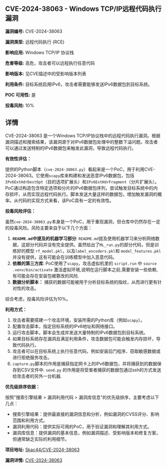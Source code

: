 ## CVE-2024-38063 - Windows TCP/IP远程代码执行漏洞

**漏洞编号:** CVE-2024-38063

**漏洞类型:** 远程代码执行 (RCE)

**影响应用:** Windows TCP/IP 协议栈

**危害等级:** 高危，攻击者可以远程执行任意代码

**影响版本:** 见CVE描述中的受影响版本列表

**利用条件:** 目标系统启用IPv6，攻击者需要能够发送IPv6数据包到目标系统。

**POC 可用性:** 是

**投毒风险:** 10%

## 详情

CVE-2024-38063 是一个Windows TCP/IP协议栈中的远程代码执行漏洞。根据漏洞描述和搜索结果，该漏洞源于对IPv6数据包处理中的整数下溢问题。攻击者可以通过发送特制的IPv6数据包来触发此漏洞，导致远程代码执行。

**有效性评估：**

提供的Python脚本（`cve-2024-38063.py`）看起来是一个PoC，用于利用CVE-2024-38063。它使用`scapy`库来构建和发送恶意IPv6数据包，包括`IPv6ExtHdrDestOpt`（目的选项扩展头）和`IPv6ExtHdrFragment`（分片扩展头）。PoC通过构造包含特定选项和分片的IPv6数据包序列，尝试触发目标系统中的内存损坏，从而实现远程代码执行。脚本发送大量这样的数据包，增加触发漏洞的概率。从代码的实现方式来看，该PoC具有一定的有效性。

**投毒风险评估：**

虽然`cve-2024-38063.py`本身是一个PoC，用于重现漏洞，但仓库中仍然存在一定的投毒风险。风险主要来自于以下几个方面：

1.  **`README.md`中提及的机器学习部分**:  `README.md`提及使用机器学习来分析网络数据，这部分代码并没有完全提供。虽然给出了`ML_run.py`的部分代码，但是训练好的模型 `rf_model.pkl`，以及`label_encoders.pkl`和 `model_features.pkl`并没有提供，这有可能会在训练模型中加入恶意代码。
2.  **依赖的第三方库**:  PoC使用了`scapy`，攻击虚拟机里的 `script.run` 中 `source .venv/bin/activate` 激活虚拟环境,说明在运行脚本之前,需要安装一些依赖,有可能会存在安装包被篡改的风险.
3.  **数据分析脚本：** 捕获的数据可能被用于分析目标系统的指纹，从而进行更有针对性的攻击。

综合考虑，投毒风险评估为10%。

**利用方式：**

1.  攻击者需要搭建一个攻击环境，安装所需的Python库（例如`scapy`）。
2.  配置攻击脚本，指定目标系统的IPv6地址和网络接口。
3.  运行攻击脚本，脚本会生成并发送大量特制的IPv6数据包到目标系统。
4.  如果目标系统存在漏洞且满足利用条件，攻击数据包可能会触发内存损坏，导致代码执行。
5.  攻击者可以在目标系统上执行任意代码，例如安装后门程序、窃取敏感数据或进行拒绝服务攻击。
6. `capture.py`脚本的作用是捕获指定网卡上的IPv6数据包，并将捕获到的数据保存到CSV文件中. `send.py` 的作用是将受害者捕获的数据包通过ssh的方式发送给攻击者的另外一台机器.

**优先级排序依据：**

按照"搜索引擎结果 > 漏洞利用代码 > 漏洞库信息"的优先级排序，主要考虑以下几点：

*   搜索引擎结果：提供最直接的漏洞信息和分析，例如漏洞的CVSS评分、影响范围和利用方式。
*   漏洞利用代码：提供实际可用的PoC，用于验证漏洞和理解其利用方式。
*   漏洞库信息：提供漏洞的基本信息，例如漏洞描述、受影响版本和修复方案，但通常缺乏实际的利用细节。


**项目地址:** [Skac44/CVE-2024-38063](https://github.com/Skac44/CVE-2024-38063)

**漏洞详情:** [CVE-2024-38063](https://nvd.nist.gov/vuln/detail/CVE-2024-38063)